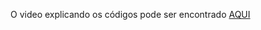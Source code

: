 O video explicando os códigos pode ser encontrado [AQUI](https://www.loom.com/share/b580af770c65403896aafe724dd75d59)
